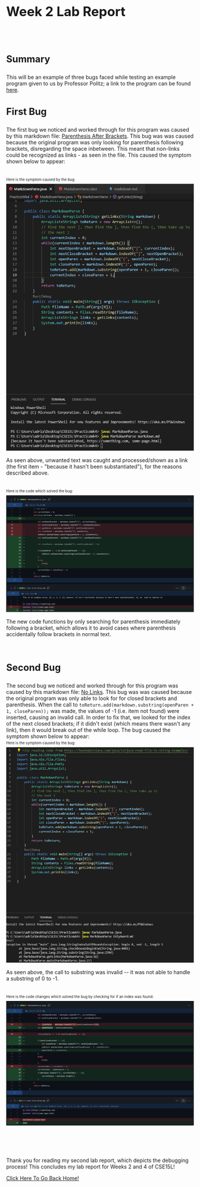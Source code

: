<h1 style="font-size:35px;">Week 2 Lab Report</h1>
<br>
<br>
<h3 style="font-size:25px;">Summary</h3>
This will be an example of three bugs faced while testing an example program given to us by Professor Politz; a link to the program can be found <a href="https://github.com/ucsd-cse15l-w22/markdown-parse">here</a>.
<br>
<h3 style="font-size:25px;">First Bug</h3>

The first bug we noticed and worked through for this program was caused by this markdown file: <a href="https://github.com/LastEternity/markdown-parse/blob/main/test-file-three.md"> Parenthesis After Brackets</a>. This bug was was caused because the original program was only looking for parenthesis following brackets, disregarding the space inbetween. This meant that non-links could be recognized as links - as seen in the file. This caused the symptom shown below to appear: 

<br>
<sub><sup>Here is the symptom caused by the bug:</sup></sub>
<br/>
<img src="Bug1Symptom.png">

<br>

As seen above, unwanted text was caught and processed/shown as a link (the first item - "because it hasn't been substantiated"), for the reasons described above.


<br>
<sub><sup>Here is the code which solved the bug:</sup></sub>
<br/>
<img src="ScreenshotInBetween.png">
<br>

The new code functions by only searching for parenthesis immediately following a bracket, which allows it to avoid cases where parenthesis accidentally follow brackets in normal text.

<br>
<h3 style="font-size:25px;">Second Bug</h3>
The second bug we noticed and worked through for this program was caused by this markdown file: <a href="https://github.com/LastEternity/markdown-parse/blob/main/test-file-four.md"> No Links</a>. This bug was was caused because the original program was only able to look for for closed brackets and parenthesis. When the call to <code>toReturn.add(markdown.substring(openParen + 1, closeParen));</code> was made, the values of -1 (i.e. item not found) were inserted, causing an invalid call. In order to fix that, we looked for the index of the next closed brackets; if it didn't exist (which means there wasn't any link), then it would break out of the while loop. The bug caused the symptom shown below to appear: 

<br>
<sub><sup>Here is the symptom caused by the bug:</sup></sub>
<br/>
<img src="OnlyAWordSymptom.png">

<br>

As seen above, the call to substring was invalid -- it was not able to handle a substring of 0 to -1.


<br>
<sub><sup>Here is the code changes which solved the bug by checking for if an index was found:</sup></sub>
<br/>
<img src="TextAtEnd.png">
<br>





<br>
<br>
<br>
<br>

Thank you for reading my second lab report, which depicts the debugging process! This concludes my lab report for Weeks 2 and 4 of CSE15L! 

<a href="https://lasteternity.github.io/cse15l-lab-reports/">Click Here To Go Back Home!</a>
